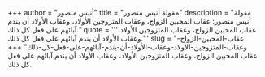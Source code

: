 +++
author = "أنيس منصور"
title = "مقولة أنيس منصور"
description = "مقولة أنيس منصور: عقاب المحبين الزواج، وعقاب المتزوجين الأولاد، وعقاب الأولاد أن يندم آبائهم على فعل كل ذلك."
quote = '''عقاب المحبين الزواج، وعقاب المتزوجين الأولاد، وعقاب الأولاد أن يندم آبائهم على فعل كل ذلك.'''
slug = "عقاب-المحبين-الزواج-وعقاب-المتزوجين-الأولاد-وعقاب-الأولاد-أن-يندم-آبائهم-على-فعل-كل-ذلك"
+++
عقاب المحبين الزواج، وعقاب المتزوجين الأولاد، وعقاب الأولاد أن يندم آبائهم على فعل كل ذلك.
